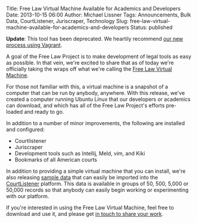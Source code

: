 Title: Free Law Virtual Machine Available for Academics and Developers
Date: 2013-10-15 06:00
Author: Michael Lissner
Tags: Announcements, Bulk Data, CourtListener, Juriscraper, Technology
Slug: free-law-virtual-machine-available-for-academics-and-developers
Status: published


<p class="bg-danger alert"><strong>Update</strong>: This tool has been deprecated. We heartily recommend <a href="{filename}/vagrant.md">our new process using Vagrant</a>.</p>

A goal of the Free Law Project is to make development of legal tools as
easy as possible. In that vein, we're excited to share that as of today
we're officially taking the wraps off what we're calling the [Free Law
Virtual Machine](https://www.courtlistener.com/tools/free-law-machine/).

For those not familiar with this, a virtual machine is a snapshot of a
computer that can be run by anybody, anywhere. With this release, we've
created a computer running Ubuntu Linux that our developers or academics
can download, and which has all of the Free Law Project's efforts
pre-loaded and ready to go.

In addition to a number of minor improvements, the following are
installed and configured:

-   Courtlistener
-   Juriscraper
-   Development tools such as Intellij, Meld, vim, and Kiki
-   Bookmarks of all American courts

In addition to providing a simple virtual machine that you can install,
we're also releasing [sample
data](https://www.courtlistener.com/tools/sample-data/) that can easily
be imported into the [CourtListener](https://www.courtlistener.com)
platform. This data is available in groups of 50, 500, 5,000 or 50,000
records so that anybody can easily begin working or experimenting with
our platform.

If you're interested in using the Free Law Virtual Machine, feel free to
download and use it, and please get [in touch to share your work][c].

[c]: {filename}/pages/contact.md

